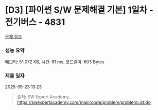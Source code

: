 # [D3] [파이썬 S/W 문제해결 기본] 1일차 - 전기버스 - 4831 

[문제 링크](https://swexpertacademy.com/main/code/problem/problemDetail.do?contestProbId=AWTLS24ao9ADFAVT) 

### 성능 요약

메모리: 51,072 KB, 시간: 61 ms, 코드길이: 603 Bytes

### 제출 일자

2025-05-23 13:23



> 출처: SW Expert Academy, https://swexpertacademy.com/main/code/problem/problemList.do